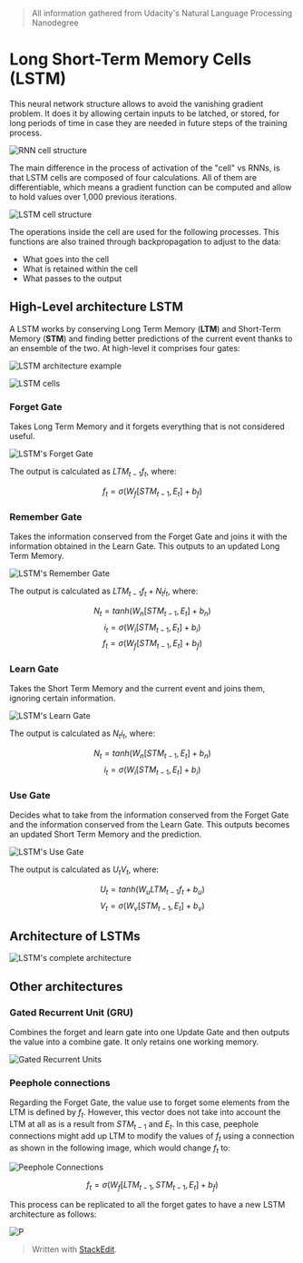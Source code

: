 > All information gathered from Udacity's Natural Language Processing Nanodegree

# Long Short-Term Memory Cells (LSTM)

This neural network structure allows to avoid the vanishing gradient problem. It does it by allowing certain inputs to be latched, or stored, for long periods of time in case they are needed in future steps of the training process.

![RNN cell structure](https://raw.githubusercontent.com/euphonie/study-notes/master/Computer%20Science/Theory/Natural%20Language%20Processing/RNNs/lstm1.png)

The main difference in the process of activation of the "cell" vs RNNs, is that LSTM cells are composed of four calculations. All of them are differentiable, which means a gradient function can be computed and allow to hold values over 1,000 previous iterations.

![LSTM cell structure](https://raw.githubusercontent.com/euphonie/study-notes/master/Computer%20Science/Theory/Natural%20Language%20Processing/RNNs/lstm2.png)

The operations inside the cell are used for the following processes. This functions are also trained through backpropagation to adjust to the data:
- What goes into the cell
- What is retained within the cell
- What passes to the output

## High-Level architecture LSTM

A LSTM works by conserving Long Term Memory (**LTM**) and Short-Term Memory (**STM**) and finding better predictions of the current event thanks to an ensemble of the two. At high-level it comprises four gates: 

![LSTM architecture example](https://raw.githubusercontent.com/euphonie/study-notes/master/Computer%20Science/Theory/Natural%20Language%20Processing/RNNs/lstmarch.png)

![LSTM cells](https://raw.githubusercontent.com/euphonie/study-notes/master/Computer%20Science/Theory/Natural%20Language%20Processing/RNNs/lstmarch2.png)


### Forget Gate
Takes Long Term Memory and it forgets everything that is not considered useful.

![LSTM's Forget Gate](https://raw.githubusercontent.com/euphonie/study-notes/master/Computer%20Science/Theory/Natural%20Language%20Processing/RNNs/forgetgate.png)

The output is calculated as $LTM_{t-1}f_t$, where:

$$
f_t = \sigma(W_f[STM_{t-1}, E_t] + b_f)
$$

### Remember Gate
Takes the information conserved from the Forget Gate and joins it with the information obtained in the Learn Gate. This outputs to an updated Long Term Memory.

![LSTM's Remember Gate](https://raw.githubusercontent.com/euphonie/study-notes/master/Computer%20Science/Theory/Natural%20Language%20Processing/RNNs/remembergate.png)

The output is calculated as $LTM_{t-1}f_t + N_ti_t$, where: 

$$
N_t = tanh(W_n[STM_{t-1}, E_t] + b_n)
$$
$$
i_t = \sigma(W_i[STM_{t-1}, E_t] + b_i)
$$
$$
f_t = \sigma(W_f[STM_{t-1}, E_t] + b_f)
$$

### Learn Gate
Takes the Short Term Memory and the current event and joins them, ignoring certain information.

![LSTM's Learn Gate](https://raw.githubusercontent.com/euphonie/study-notes/master/Computer%20Science/Theory/Natural%20Language%20Processing/RNNs/learngate.png)

The output is calculated as $N_ti_t$, where: 

$$
N_t = tanh(W_n[STM_{t-1}, E_t] + b_n)
$$
$$
i_t = \sigma(W_i[STM_{t-1}, E_t] + b_i)
$$


### Use Gate
Decides what to take from the information conserved from the Forget Gate and the information conserved from the Learn Gate. This outputs becomes an updated Short Term Memory and the prediction.

![LSTM's Use Gate](https://raw.githubusercontent.com/euphonie/study-notes/master/Computer%20Science/Theory/Natural%20Language%20Processing/RNNs/usegate.png)

The output is calculated as $U_tV_t$, where:

$$
U_t = tanh(W_uLTM_{t-1}f_t + b_u)
$$
$$
V_t = \sigma(W_v[STM_{t-1}, E_t] + b_v)
$$

## Architecture of LSTMs

![LSTM's complete architecture](https://raw.githubusercontent.com/euphonie/study-notes/master/Computer%20Science/Theory/Natural%20Language%20Processing/RNNs/finalarch.png)


## Other architectures

### Gated Recurrent Unit (GRU)

Combines the forget and learn gate into one Update Gate and then outputs the value into a combine gate. It only retains one working memory.

![Gated Recurrent Units](https://raw.githubusercontent.com/euphonie/study-notes/master/Computer%20Science/Theory/Natural%20Language%20Processing/RNNs/gru.png)

### Peephole connections 

Regarding the Forget Gate, the value use to forget some elements from the LTM is defined by $f_t$. However, this vector does not take into account the LTM at all as is a result from $STM_{t-1}$ and $E_t$. 
In this case, peephole connections might add up LTM to modify the values of $f_t$ using a connection as shown in the following image, which would change $f_t$ to:

![Peephole Connections](https://raw.githubusercontent.com/euphonie/study-notes/master/Computer%20Science/Theory/Natural%20Language%20Processing/RNNs/peephole1.png)

$$
f_t = \sigma(W_f[LTM_{t-1}, STM_{t-1}, E_t] + b_f)
$$

This process can be replicated to all the forget gates to have a new LSTM architecture as follows:

![P](https://raw.githubusercontent.com/euphonie/study-notes/master/Computer%20Science/Theory/Natural%20Language%20Processing/RNNs/peephole2.png)


> Written with [StackEdit](https://stackedit.io/).
<!--stackedit_data:
eyJoaXN0b3J5IjpbLTQzMDU2NDYxNyw1NDAyMjAyNDksMzY5Nj
kwNDg2LC0xMTY1MjA2NDAsMTQxNjM0MzE4OSwxNzQyODQ3MDgx
LDE5MDE1MTczMjUsMTYxMjczMTY2OSw3MTQzMjg1MTVdfQ==
-->